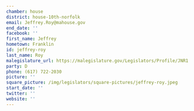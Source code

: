 ```yaml
---
chamber: house
district: house-10th-norfolk
email: Jeffrey.Roy@mahouse.gov
end_date: ''
facebook: ''
first_name: Jeffrey
hometown: Franklin
id: jeffrey-roy
last_name: Roy
malegislature_url: https://malegislature.gov/Legislators/Profile/JNR1
party: D
phone: (617) 722-2030
picture: ''
square_picture: /img/legislators/square-pictures/jeffrey-roy.jpeg
start_date: ''
twitter: ''
website: ''
---
```

